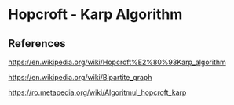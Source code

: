 # Hopcroft - Karp Algorithm

## References

   https://en.wikipedia.org/wiki/Hopcroft%E2%80%93Karp_algorithm
   
   https://en.wikipedia.org/wiki/Bipartite_graph
   
   https://ro.metapedia.org/wiki/Algoritmul_hopcroft_karp
